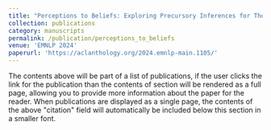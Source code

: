 ```yaml
---
title: "Perceptions to Beliefs: Exploring Precursory Inferences for Theory of Mind in Large Language Models"
collection: publications
category: manuscripts
permalink: /publication/perceptions_to_beliefs
venue: 'EMNLP 2024'
paperurl: 'https://aclanthology.org/2024.emnlp-main.1105/'
---
```

The contents above will be part of a list of publications, if the user clicks the link for the publication than the contents of section will be rendered as a full page, allowing you to provide more information about the paper for the reader. When publications are displayed as a single page, the contents of the above "citation" field will automatically be included below this section in a smaller font.

